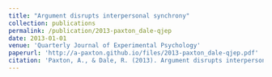 ```yaml
---
title: "Argument disrupts interpersonal synchrony"
collection: publications
permalink: /publication/2013-paxton_dale-qjep
date: 2013-01-01
venue: 'Quarterly Journal of Experimental Psychology'
paperurl: 'http://a-paxton.github.io/files/2013-paxton_dale-qjep.pdf'
citation: 'Paxton, A., & Dale, R. (2013). Argument disrupts interpersonal synchrony. <i>Quarterly Journal of Experimental Psychology</i>, <i>66</i>(11), 2092-2102.'
---
```

